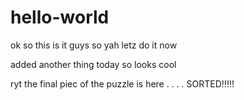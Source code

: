 # hello-world

ok so this is it guys so yah
letz do it now

added another thing today
so looks cool

ryt the final piec of the puzzle is here . . . . 
SORTED!!!!!
